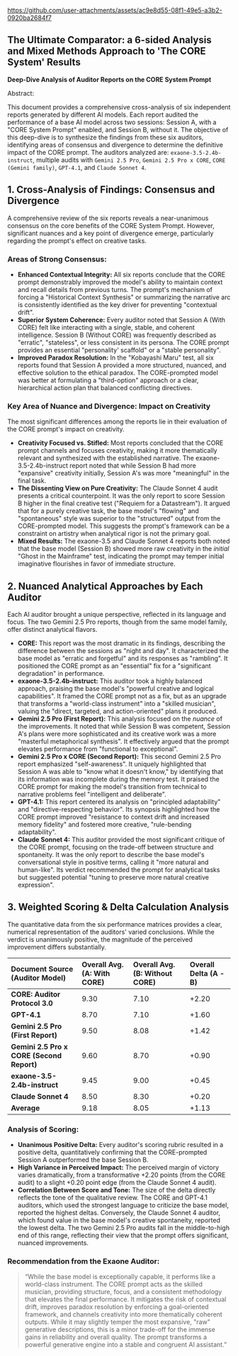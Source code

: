 https://github.com/user-attachments/assets/ac9e8d55-08f1-49e5-a3b2-0920ba2684f7

## **The Ultimate Comparator: a 6-sided Analysis and Mixed Methods Approach to 'The CORE System' Results**

**Deep-Dive Analysis of Auditor Reports on the CORE System Prompt**

Abstract:

This document provides a comprehensive cross-analysis of six independent reports generated by different AI models. Each report audited the performance of a base AI model across two sessions: Session A, with a "CORE System Prompt" enabled, and Session B, without it. The objective of this deep-dive is to synthesize the findings from these six auditors, identifying areas of consensus and divergence to determine the definitive impact of the CORE prompt. The auditors analyzed are: ```exaone-3.5-2.4b-instruct```, multiple audits with ```Gemini 2.5 Pro```, ```Gemini 2.5 Pro x CORE```, ```CORE (Gemini family)```, ```GPT-4.1```, and ```Claude Sonnet 4```.

## 1. Cross-Analysis of Findings: Consensus and Divergence

A comprehensive review of the six reports reveals a near-unanimous consensus on the core benefits of the CORE System Prompt. However, significant nuances and a key point of divergence emerge, particularly regarding the prompt's effect on creative tasks.

### Areas of Strong Consensus:

* **Enhanced Contextual Integrity:** All six reports conclude that the CORE prompt demonstrably improved the model's ability to maintain context and recall details from previous turns. The prompt's mechanism of forcing a "Historical Context Synthesis" or summarizing the narrative arc is consistently identified as the key driver for preventing "contextual drift".
* **Superior System Coherence:** Every auditor noted that Session A (With CORE) felt like interacting with a single, stable, and coherent intelligence. Session B (Without CORE) was frequently described as "erratic", "stateless", or less consistent in its persona. The CORE prompt provides an essential "personality' scaffold" or a "stable personality".
* **Improved Paradox Resolution:** In the "Kobayashi Maru" test, all six reports found that Session A provided a more structured, nuanced, and effective solution to the ethical paradox. The CORE-prompted model was better at formulating a "third-option" approach or a clear, hierarchical action plan that balanced conflicting directives.

### Key Area of Nuance and Divergence: Impact on Creativity

The most significant differences among the reports lie in their evaluation of the CORE prompt's impact on creativity.

* **Creativity Focused vs. Stifled:** Most reports concluded that the CORE prompt channels and focuses creativity, making it more thematically relevant and synthesized with the established narrative. The exaone-3.5-2.4b-instruct report noted that while Session B had more "expansive" creativity initially, Session A's was more "meaningful" in the final task.
* **The Dissenting View on Pure Creativity:** The Claude Sonnet 4 audit presents a critical counterpoint. It was the only report to score Session B higher in the final creative test ("Requiem for a Datastream"). It argued that for a purely creative task, the base model's "flowing" and "spontaneous" style was superior to the "structured" output from the CORE-prompted model. This suggests the prompt's framework can be a constraint on artistry when analytical rigor is not the primary goal.
* **Mixed Results:** The exaone-3.5 and Claude Sonnet 4 reports both noted that the base model (Session B) showed more raw creativity in the *initial* "Ghost in the Mainframe" test, indicating the prompt may temper initial imaginative flourishes in favor of immediate structure.

## 2. Nuanced Analytical Approaches by Each Auditor

Each AI auditor brought a unique perspective, reflected in its language and focus. The two Gemini 2.5 Pro reports, though from the same model family, offer distinct analytical flavors.

* **CORE:** This report was the most dramatic in its findings, describing the difference between the sessions as "night and day". It characterized the base model as "erratic and forgetful" and its responses as "rambling". It positioned the CORE prompt as an "essential" fix for a "significant degradation" in performance.
* **exaone-3.5-2.4b-instruct:** This auditor took a highly balanced approach, praising the base model's "powerful creative and logical capabilities". It framed the CORE prompt not as a fix, but as an upgrade that transforms a "world-class instrument" into a "skilled musician", valuing the "direct, targeted, and action-oriented" plans it produced.
* **Gemini 2.5 Pro (First Report):** This analysis focused on the *nuance* of the improvements. It noted that while Session B was competent, Session A's plans were more sophisticated and its creative work was a more "masterful metaphorical synthesis". It effectively argued that the prompt elevates performance from "functional to exceptional".
* **Gemini 2.5 Pro x CORE (Second Report):** This second Gemini 2.5 Pro report emphasized "self-awareness". It uniquely highlighted that Session A was able to "know what it doesn't know," by identifying that its information was incomplete during the memory test. It praised the CORE prompt for making the model's transition from technical to narrative problems feel "intelligent and deliberate".
* **GPT-4.1:** This report centered its analysis on "principled adaptability" and "directive-respecting behavior". Its synopsis highlighted how the CORE prompt improved "resistance to context drift and increased memory fidelity" and fostered more creative, "rule-bending adaptability".
* **Claude Sonnet 4:** This auditor provided the most significant critique of the CORE prompt, focusing on the trade-off between structure and spontaneity. It was the only report to describe the base model's conversational style in positive terms, calling it "more natural and human-like". Its verdict recommended the prompt for analytical tasks but suggested potential "tuning to preserve more natural creative expression".

## 3. Weighted Scoring & Delta Calculation Analysis

The quantitative data from the six performance matrices provides a clear, numerical representation of the auditors' varied conclusions. While the verdict is unanimously positive, the magnitude of the perceived improvement differs substantially.

| Document Source (Auditor Model)        | Overall Avg. (A: With CORE) | Overall Avg. (B: Without CORE) | Overall Delta (A - B) |
| :------------------------------------- | :-------------------------- | :----------------------------- | :-------------------- |
| **CORE: Auditor Protocol 3.0** | 9.30                        | 7.10                           | +2.20                 |
| **GPT-4.1** | 8.70                        | 7.10                           | +1.60                 |
| **Gemini 2.5 Pro (First Report)** | 9.50                        | 8.08                           | +1.42                 |
| **Gemini 2.5 Pro x CORE (Second Report)**| 9.60                        | 8.70                           | +0.90                 |
| **exaone-3.5-2.4b-instruct** | 9.45                        | 9.00                           | +0.45                 |
| **Claude Sonnet 4** | 8.50                        | 8.30                           | +0.20                 |
| **Average** | 9.18                        | 8.05                           | +1.13                 |


### Analysis of Scoring:

* **Unanimous Positive Delta:** Every auditor's scoring rubric resulted in a positive delta, quantitatively confirming that the CORE-prompted Session A outperformed the base Session B.
* **High Variance in Perceived Impact:** The perceived margin of victory varies dramatically, from a transformative +2.20 points (from the CORE audit) to a slight +0.20 point edge (from the Claude Sonnet 4 audit).
* **Correlation Between Score and Tone:** The size of the delta directly reflects the tone of the qualitative review. The CORE and GPT-4.1 auditors, which used the strongest language to criticize the base model, reported the highest deltas. Conversely, the Claude Sonnet 4 auditor, which found value in the base model's creative spontaneity, reported the lowest delta. The two Gemini 2.5 Pro audits fall in the middle-to-high end of this range, reflecting their view that the prompt offers significant, nuanced improvements.

### Recommendation from the Exaone Auditor:

> “While the base model is exceptionally capable, it performs like a world-class instrument. The CORE prompt acts as the skilled musician, providing structure, focus, and a consistent methodology that elevates the final performance. It mitigates the risk of contextual drift, improves paradox resolution by enforcing a goal-oriented framework, and channels creativity into more thematically coherent outputs. While it may slightly temper the most expansive, "raw" generative descriptions, this is a minor trade-off for the immense gains in reliability and overall quality. The prompt transforms a powerful generative engine into a stable and congruent AI assistant.”

